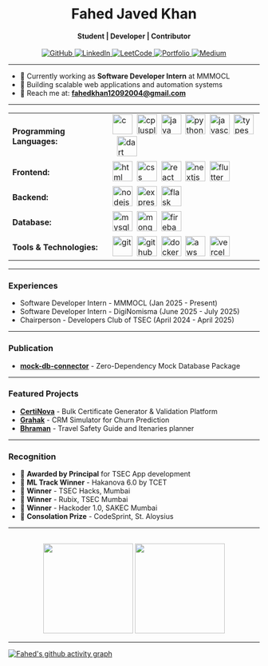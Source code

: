 <div align="center">
  <h1>Fahed Javed Khan</h1>
</div>
<div align="center">
    <strong>Student | Developer | Contributor</strong>
</div>

<br>

<div align="center">
  <a href="https://github.com/12fahed">
    <img src="https://img.shields.io/badge/GitHub-100000?style=for-the-badge&logo=github&logoColor=white" alt="GitHub"/>
  </a>
  <a href="https://linkedin.com/in/fahed-javed-khan">
    <img src="https://img.shields.io/badge/LinkedIn-0077B5?style=for-the-badge&logo=linkedin&logoColor=white" alt="LinkedIn"/>
  </a>
  <a href="https://leetcode.com/12fahed">
    <img src="https://img.shields.io/badge/LeetCode-FFA116?style=for-the-badge&logo=leetcode&logoColor=black" alt="LeetCode"/>
  </a>
  <a href="https://fahed-khan.vercel.app">
    <img src="https://img.shields.io/website?url=https://fahed-khan.vercel.app&up_message=Portfolio&style=for-the-badge&logo=website&logoColor=black" alt="Portfolio"/>
  </a>
  <a href="https://medium.com/@fahedkhan12092004">
    <img src="https://img.shields.io/badge/Medium-100000?style=for-the-badge&logo=medium&logoColor=white" alt="Medium"/>
  </a>
</div>

<hr>

- 💼 Currently working as **Software Developer Intern** at MMMOCL
- 🔭 Building scalable web applications and automation systems
- 📧 Reach me at: **fahedkhan12092004@gmail.com**

<hr>

<table>
  <tr>
    <td><strong>Programming Languages:</strong></td>
    <td>
      <img src="https://go-skill-icons.vercel.app/api/icons?i=c" alt="c" width="40" height="40"/>&nbsp;
      <img src="https://go-skill-icons.vercel.app/api/icons?i=cpp" alt="cplusplus" width="40" height="40"/>&nbsp;
      <img src="https://go-skill-icons.vercel.app/api/icons?i=java" alt="java" width="40" height="40"/>&nbsp;
      <img src="https://go-skill-icons.vercel.app/api/icons?i=py" alt="python" width="40" height="40"/>&nbsp;
      <img src="https://go-skill-icons.vercel.app/api/icons?i=js" alt="javascript" width="40" height="40"/>&nbsp;
      <img src="https://go-skill-icons.vercel.app/api/icons?i=ts" alt="typescript" width="40" height="40"/>&nbsp;
      <img src="https://go-skill-icons.vercel.app/api/icons?i=dart" alt="dart" width="40" height="40"/>&nbsp;
    </td>
  </tr>
  <tr>
    <td><strong>Frontend:</strong></td>
    <td>
      <img src="https://go-skill-icons.vercel.app/api/icons?i=html" alt="html" width="40" height="40"/>&nbsp;
      <img src="https://go-skill-icons.vercel.app/api/icons?i=css" alt="css" width="40" height="40"/>&nbsp;
      <img src="https://go-skill-icons.vercel.app/api/icons?i=react" alt="react" width="40" height="40"/>&nbsp;
      <img src="https://go-skill-icons.vercel.app/api/icons?i=next" alt="nextjs" width="40" height="40"/>&nbsp;
      <img src="https://go-skill-icons.vercel.app/api/icons?i=flutter" alt="flutter" width="40" height="40"/>&nbsp;
    </td>
  </tr>
  <tr>
    <td><strong>Backend:</strong></td>
    <td>
      <img src="https://go-skill-icons.vercel.app/api/icons?i=nodejs" alt="nodejs" width="40" height="40"/>&nbsp;
      <img src="https://go-skill-icons.vercel.app/api/icons?i=express" alt="express" width="40" height="40"/>&nbsp;
      <img src="https://go-skill-icons.vercel.app/api/icons?i=flask" alt="flask" width="40" height="40"/>&nbsp;
    </td>
  </tr>
  <tr>
    <td><strong>Database:</strong></td>
    <td>
      <img src="https://go-skill-icons.vercel.app/api/icons?i=mysql" alt="mysql" width="40" height="40"/>&nbsp;
      <img src="https://go-skill-icons.vercel.app/api/icons?i=mongodb" alt="mongodb" width="40" height="40"/>&nbsp;
      <img src="https://go-skill-icons.vercel.app/api/icons?i=firebase" alt="firebase" width="40" height="40"/>&nbsp;
    </td>
  </tr>
  <tr>
    <td><strong>Tools & Technologies:</strong></td>
    <td>
      <img src="https://go-skill-icons.vercel.app/api/icons?i=git" alt="git" width="40" height="40"/>&nbsp;
      <img src="https://go-skill-icons.vercel.app/api/icons?i=github" alt="github" width="40" height="40"/>&nbsp;
      <img src="https://go-skill-icons.vercel.app/api/icons?i=docker" alt="docker" width="40" height="40"/>&nbsp;
      <img src="https://go-skill-icons.vercel.app/api/icons?i=aws" alt="aws" width="40" height="40"/>&nbsp;
      <img src="https://go-skill-icons.vercel.app/api/icons?i=vercel" alt="vercel" width="40" height="40"/>&nbsp;
    </td>
  </tr>
</table>

<hr>

### Experiences

- Software Developer Intern - MMMOCL (Jan 2025 - Present)
- Software Developer Intern - DigiNomisma (June 2025 - July 2025)
- Chairperson - Developers Club of TSEC (April 2024 - April 2025)

<hr>

<!--
### Open Source Contribution
- [**requestly-automation**](https://github.com/requestly/requestly-automation) - Added query parameter manipulation utilities for URL automation
-->

### Publication

- [**mock-db-connector**](https://www.npmjs.com/package/mock-db-connector) - Zero-Dependency Mock Database Package

<hr>

### Featured Projects

- [**CertiNova**](https://certinova.vercel.app/) - Bulk Certificate Generator & Validation Platform
- [**Grahak**](https://github.com/12fahed/Customer-Churn-Prediction-and-Proactive-Retention) - CRM Simulator for Churn Prediction
- [**Bhraman**](https://github.com/12fahed/Bhraman-Travel-Guide-and-Safety) - Travel Safety Guide and Itenaries planner
<hr>

### Recognition

- 🌟 **Awarded by Principal** for TSEC App development
- 🥇 **ML Track Winner** - Hakanova 6.0 by TCET
- 🥇 **Winner** - TSEC Hacks, Mumbai
- 🥇 **Winner** - Rubix, TSEC Mumbai
- 🥇 **Winner** - Hackoder 1.0, SAKEC Mumbai
- 🏅 **Consolation Prize** - CodeSprint, St. Aloysius

<hr>
<br>
<div align="center">
  <img height="180em" src="https://github-readme-stats.vercel.app/api?username=12fahed&show_icons=true&theme=radical&include_all_commits=true&count_private=true"/>
  <img height="180em" src="https://github-readme-stats.vercel.app/api/top-langs/?username=12fahed&layout=compact&langs_count=7&theme=radical"/>
</div>

<hr>

[![Fahed's github activity graph](https://github-readme-activity-graph.vercel.app/graph?username=12fahed&theme=react-dark)](https://github.com/12fahed)
